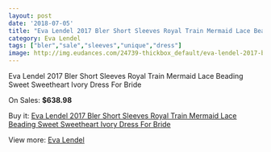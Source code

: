 ```yaml
---
layout: post
date: '2018-07-05'
title: "Eva Lendel 2017 Bler Short Sleeves Royal Train Mermaid Lace Beading Sweet Sweetheart Ivory Dress For Bride"
category: Eva Lendel
tags: ["bler","sale","sleeves","unique","dress"]
image: http://img.eudances.com/24739-thickbox_default/eva-lendel-2017-bler-short-sleeves-royal-train-mermaid-lace-beading-sweet-sweetheart-ivory-dress-for-bride.jpg
---
```

Eva Lendel 2017 Bler Short Sleeves Royal Train Mermaid Lace Beading Sweet Sweetheart Ivory Dress For Bride

On Sales: **$638.98**
<a href="https://www.eudances.com/en/eva-lendel/8217-eva-lendel-2017-bler-short-sleeves-royal-train-mermaid-lace-beading-sweet-sweetheart-ivory-dress-for-bride.html"><amp-img layout="responsive" width="600" height="600" src="//img.eudances.com/24739-thickbox_default/eva-lendel-2017-bler-short-sleeves-royal-train-mermaid-lace-beading-sweet-sweetheart-ivory-dress-for-bride.jpg" alt="Eva Lendel 2017 Bler Short Sleeves Royal Train Mermaid Lace Beading Sweet Sweetheart Ivory Dress For Bride 0" /></a>
<a href="https://www.eudances.com/en/eva-lendel/8217-eva-lendel-2017-bler-short-sleeves-royal-train-mermaid-lace-beading-sweet-sweetheart-ivory-dress-for-bride.html"><amp-img layout="responsive" width="600" height="600" src="//img.eudances.com/24745-thickbox_default/eva-lendel-2017-bler-short-sleeves-royal-train-mermaid-lace-beading-sweet-sweetheart-ivory-dress-for-bride.jpg" alt="Eva Lendel 2017 Bler Short Sleeves Royal Train Mermaid Lace Beading Sweet Sweetheart Ivory Dress For Bride 1" /></a>
<a href="https://www.eudances.com/en/eva-lendel/8217-eva-lendel-2017-bler-short-sleeves-royal-train-mermaid-lace-beading-sweet-sweetheart-ivory-dress-for-bride.html"><amp-img layout="responsive" width="600" height="600" src="//img.eudances.com/24744-thickbox_default/eva-lendel-2017-bler-short-sleeves-royal-train-mermaid-lace-beading-sweet-sweetheart-ivory-dress-for-bride.jpg" alt="Eva Lendel 2017 Bler Short Sleeves Royal Train Mermaid Lace Beading Sweet Sweetheart Ivory Dress For Bride 2" /></a>
<a href="https://www.eudances.com/en/eva-lendel/8217-eva-lendel-2017-bler-short-sleeves-royal-train-mermaid-lace-beading-sweet-sweetheart-ivory-dress-for-bride.html"><amp-img layout="responsive" width="600" height="600" src="//img.eudances.com/24743-thickbox_default/eva-lendel-2017-bler-short-sleeves-royal-train-mermaid-lace-beading-sweet-sweetheart-ivory-dress-for-bride.jpg" alt="Eva Lendel 2017 Bler Short Sleeves Royal Train Mermaid Lace Beading Sweet Sweetheart Ivory Dress For Bride 3" /></a>
<a href="https://www.eudances.com/en/eva-lendel/8217-eva-lendel-2017-bler-short-sleeves-royal-train-mermaid-lace-beading-sweet-sweetheart-ivory-dress-for-bride.html"><amp-img layout="responsive" width="600" height="600" src="//img.eudances.com/24742-thickbox_default/eva-lendel-2017-bler-short-sleeves-royal-train-mermaid-lace-beading-sweet-sweetheart-ivory-dress-for-bride.jpg" alt="Eva Lendel 2017 Bler Short Sleeves Royal Train Mermaid Lace Beading Sweet Sweetheart Ivory Dress For Bride 4" /></a>
<a href="https://www.eudances.com/en/eva-lendel/8217-eva-lendel-2017-bler-short-sleeves-royal-train-mermaid-lace-beading-sweet-sweetheart-ivory-dress-for-bride.html"><amp-img layout="responsive" width="600" height="600" src="//img.eudances.com/24741-thickbox_default/eva-lendel-2017-bler-short-sleeves-royal-train-mermaid-lace-beading-sweet-sweetheart-ivory-dress-for-bride.jpg" alt="Eva Lendel 2017 Bler Short Sleeves Royal Train Mermaid Lace Beading Sweet Sweetheart Ivory Dress For Bride 5" /></a>
<a href="https://www.eudances.com/en/eva-lendel/8217-eva-lendel-2017-bler-short-sleeves-royal-train-mermaid-lace-beading-sweet-sweetheart-ivory-dress-for-bride.html"><amp-img layout="responsive" width="600" height="600" src="//img.eudances.com/24740-thickbox_default/eva-lendel-2017-bler-short-sleeves-royal-train-mermaid-lace-beading-sweet-sweetheart-ivory-dress-for-bride.jpg" alt="Eva Lendel 2017 Bler Short Sleeves Royal Train Mermaid Lace Beading Sweet Sweetheart Ivory Dress For Bride 6" /></a>

Buy it: [Eva Lendel 2017 Bler Short Sleeves Royal Train Mermaid Lace Beading Sweet Sweetheart Ivory Dress For Bride](https://www.eudances.com/en/eva-lendel/8217-eva-lendel-2017-bler-short-sleeves-royal-train-mermaid-lace-beading-sweet-sweetheart-ivory-dress-for-bride.html "Eva Lendel 2017 Bler Short Sleeves Royal Train Mermaid Lace Beading Sweet Sweetheart Ivory Dress For Bride")

View more: [Eva Lendel](https://www.eudances.com/en/125-eva-lendel "Eva Lendel")